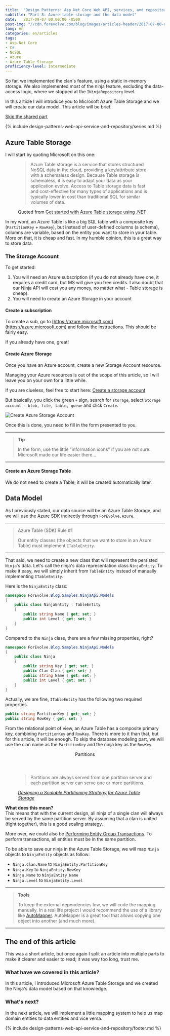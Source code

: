 ```yaml
---
title:  "Design Patterns: Asp.Net Core Web API, services, and repositories"
subtitle: "Part 8: Azure table storage and the data model"
date:   2017-09-07 00:00:00 -0500
post-img: "//cdn.forevolve.com/blog/images/articles-header/2017-07-00-asp-net-core-design-patterns.png"
lang: en
categories: en/articles
tags: 
- Asp.Net Core
- C#
- NoSQL
- Azure
- Azure Table Storage
proficiency-level: Intermediate
---
```


So far, we implemented the clan's feature, using a static in-memory storage.
We also implemented most of the ninja feature, excluding the data-access logic, where we stopped at the `INinjaRepository` level.

In this article I will introduce you to Microsoft Azure Table Storage and we will create our data model.
This article will be brief.<!--more-->

[Skip the shared part](#azure-table-storage)

{% include design-patterns-web-api-service-and-repository/series.md %}

## Azure Table Storage
I will start by quoting Microsoft on this one:

<figure>
    <blockquote>
        Azure Table storage is a service that stores structured NoSQL data in the cloud, providing a key/attribute store with a schemaless design. Because Table storage is schemaless, it is easy to adapt your data as your application evolve. Access to Table storage data is fast and cost-effective for many types of applications and is typically lower in cost than traditional SQL for similar volumes of data.
    </blockquote>
    <figcaption>
        Quoted from 
        <a href="https://docs.microsoft.com/en-us/azure/storage/storage-dotnet-how-to-use-tables">Get started with Azure Table storage using .NET</a>
    </figcaption>
</figure>

In my word, an Azure Table is like a big SQL table with a composite key (`PartitionKey` + `RowKey`), but instead of user-defined columns (a schema), columns are variable, based on the entity you want to store in your table. 
More on that, it is cheap and fast. In my humble opinion, this is a great way to store data.

### The Storage Account
To get started:

1. You will need an Azure subscription (if you do not already have one, it requires a credit card, but MS will give you free credits. I also doubt that our Ninja API will cost you any money, no matter what - Table storage is cheap).
1. You will need to create an Azure Storage in your account

#### Create a subscription
To create a sub, go to [https://azure.microsoft.com](https://azure.microsoft.com) and follow the instructions.
This should be fairly easy.

If you already have one, great!

#### Create Azure Storage 
Once you have an Azure account, create a new Storage Account resource.

Managing your Azure resources is out of the scope of this article, so I will leave you on your own for a little while.

If you are clueless, feel free to start here: [Create a storage account](https://docs.microsoft.com/en-us/azure/storage/storage-create-storage-account#create-a-storage-account)

But basically, you click the green `+` sign, search for `storage`, select `Storage account - blob, file, table, queue` and click `Create`.

![Create Azure Storage Account](//cdn.forevolve.com/blog/images/2017/create-azure-storage.png)

Once this is done, you need to fill in the form presented to you.

---

> **Tip** 
>
> In the form, use the little "information icons" if you are not sure. 
> Microsoft made our life easier there...

---

#### Create an Azure Storage Table
We do not need to create a Table; it will be created automatically later.

## Data Model
As I previously stated, our data source will be an Azure Table Storage, and we will use the Azure SDK indirectly through `ForEvolve.Azure`.

---

> Azure Table (SDK) Rule #1
>
> Our entity classes (the objects that we want to store in an Azure Table) must implement `ITableEntity`.

---

That said, we need to create a new class that will represent the persisted `Ninja`'s data.
Let's call the ninja's data representation class `NinjaEntity`.
To make it easy, we will simply inherit from `TableEntity` instead of manually implementing `ITableEntity`.

Here is the `NinjaEntity` class:

``` csharp
namespace ForEvolve.Blog.Samples.NinjaApi.Models
{
    public class NinjaEntity : TableEntity
    {
        public string Name { get; set; }
        public int Level { get; set; }
    }
}
```

Compared to the `Ninja` class, there are a few missing properties, right?

``` csharp
namespace ForEvolve.Blog.Samples.NinjaApi.Models
{
    public class Ninja
    {
        public string Key { get; set; }
        public Clan Clan { get; set; }
        public string Name { get; set; }
        public int Level { get; set; }
    }
}
```

Actually, we are fine, `ITableEntity` has the following two required properties.

``` csharp
public string PartitionKey { get; set; }
public string RowKey { get; set; }
```

From the relational point of view, an Azure Table has a composite primary key, combining `PartitionKey` and `RowKey`.
There is more to it than that, but for this article, it will be enough.
To skip the database modeling part, we will use the clan name as the `PartitionKey` and the ninja key as the `RowKey`.

<aside>
    <header>
        Partitions
    </header>
    <figure>
        <blockquote>
            Partitions are always served from one partition server and each partition server can serve one or more partitions.
        </blockquote>
        <figcaption>
            <cite><a href="https://docs.microsoft.com/en-us/rest/api/storageservices/designing-a-scalable-partitioning-strategy-for-azure-table-storage#uyuyuyuyuy">Designing a Scalable Partitioning Strategy for Azure Table Storage</a></cite>
        </figcaption>
    </figure>
    <footer>
        <p>
            <strong>What does this mean?</strong><br>
            This means that with the current design, all ninja of a single clan will always be served by the same partition server.
            By assuming that a clan is united (fight together), this is a good scaling strategy.
        </p>
        <p>
            More over, we could also be <a href="https://docs.microsoft.com/en-us/rest/api/storageservices/Performing-Entity-Group-Transactions" target="_blank">Performing Entity Group Transactions</a>.
            To perform transactions, all entities must be in the same partition.
        </p>
    </footer>
</aside>

To be able to save our ninja in the Azure Table Storage, we will map `Ninja` objects to `NinjaEntity` objects as follow:

- `Ninja.Clan.Name` to `NinjaEntity.PartitionKey`
- `Ninja.Key` to `NinjaEntity.RowKey`
- `Ninja.Name` to `NinjaEntity.Name`
- `Ninja.Level` to `NinjaEntity.Level`

---

> **Tools**
>
> To keep the external dependencies low, we will code the mapping manually.
> In a real life project I would recommend the use of a library like
> [AutoMapper](http://automapper.org/).
> AutoMapper is a great tool that allows copying one object into another (and much more).

---

## The end of this article
This was a short article, but once again I split an article into multiple parts to make it clearer and easier to read; it was way too long, trust me.

### What have we covered in this article?
In this article, I introduced Microsoft Azure Table Storage and we created the Ninja's data model based on that knowledge.

### What's next?
In the next article, we will implement a little mapping system to help us map domain entities to data entities and vice versa.

{% include design-patterns-web-api-service-and-repository/footer.md %}
